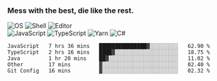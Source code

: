 ### Mess with the best, die like the rest.

![OS](https://img.shields.io/badge/-Arch-informational?style=flat&logo=arch-linux&logoColor=white&color=1793D1)
![Shell](https://img.shields.io/badge/-Zsh-informational?style=flat&logo=gnu-bash&logoColor=white&color=4EAA25)
![Editor](https://img.shields.io/badge/-Visual%20Studio%20Code-informational?style=flat&logo=visual-studio-code&logoColor=white&color=007ACC)\
![JavaScript](https://img.shields.io/badge/-JavaScript-informational?style=flat&logo=javascript&logoColor=white&color=F7DF1E)
![TypeScript](https://img.shields.io/badge/-TypeScript-informational?style=flat&logo=typescript&logoColor=white&color=007ACC)
![Yarn](https://img.shields.io/badge/-Yarn-informational?style=flat&logo=yarn&logoColor=white&color=2C8EBB)
![C#](https://img.shields.io/badge/-C%23-informational?style=flat&logo=.NET&logoColor=white&color=5C2D91)

<!--START_SECTION:waka-->
```text
JavaScript   7 hrs 36 mins   ███████████████▓░░░░░░░░░   62.90 % 
TypeScript   2 hrs 16 mins   ████▓░░░░░░░░░░░░░░░░░░░░   18.75 % 
Java         1 hr 20 mins    ██▓░░░░░░░░░░░░░░░░░░░░░░   11.02 % 
Other        17 mins         ▓░░░░░░░░░░░░░░░░░░░░░░░░   02.40 % 
Git Config   16 mins         ▓░░░░░░░░░░░░░░░░░░░░░░░░   02.32 % 
```
<!--END_SECTION:waka-->
